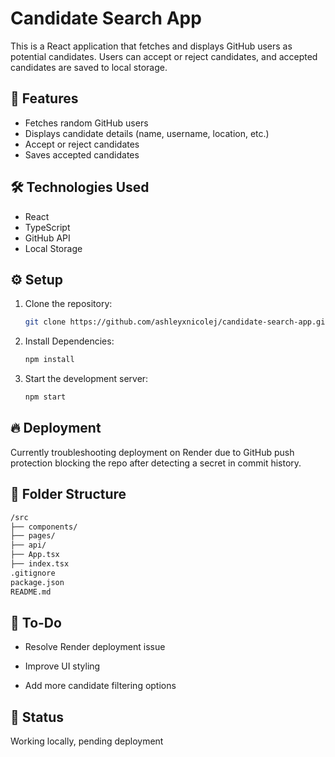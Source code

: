 # Candidate Search App  

This is a React application that fetches and displays GitHub users as potential candidates. Users can accept or reject candidates, and accepted candidates are saved to local storage.

## 🚀 Features
- Fetches random GitHub users  
- Displays candidate details (name, username, location, etc.)  
- Accept or reject candidates  
- Saves accepted candidates  

## 🛠️ Technologies Used
- React  
- TypeScript  
- GitHub API  
- Local Storage  

## ⚙️ Setup
1. Clone the repository:  
   ```bash
   git clone https://github.com/ashleyxnicolej/candidate-search-app.git

2. Install Dependencies:
    ```bash
    npm install

3. Start the development server: 
    ```bash
    npm start

## 🔥 Deployment
Currently troubleshooting deployment on Render due to GitHub push protection blocking the repo after detecting a secret in commit history.


## 📂 Folder Structure
  ```bash
/src
  ├── components/
  ├── pages/
  ├── api/
  ├── App.tsx
  ├── index.tsx
.gitignore
package.json
README.md
```


## 📌 To-Do
- Resolve Render deployment issue
  
- Improve UI styling
  
- Add more candidate filtering options


## 📌 Status
Working locally, pending deployment
